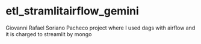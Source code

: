 # etl_stramlitairflow_gemini
Giovanni Rafael Soriano Pacheco project where I used dags with airflow and it is charged to streamlit by mongo
